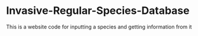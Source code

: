 # Invasive-Regular-Species-Database
This is a website code for inputting a species and getting information from it
